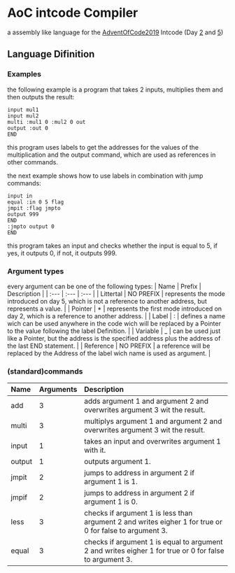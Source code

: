# AoC intcode Compiler
a assembly like language for the [AdventOfCode2019](https://adventofcode.com/2019/about) Intcode (Day [2](https://adventofcode.com/2019/day/2) and [5](https://adventofcode.com/2019/day/5))

## Language Difinition

### Examples
the following example is a program that takes 2 inputs, multiplies them and then outputs the result:
```
input mul1
input mul2
multi :mul1 0 :mul2 0 out
output :out 0
END
```
this program uses labels to get the addresses for the values of the multiplication and the output command, which are used as references in other commands.

the next example shows how to use labels in combination with jump commands:
```
input in
equal :in 0 5 flag
jmpit :flag jmpto
output 999
END
:jmpto output 0
END
```
this program takes an input and checks whether the input is equal to 5, if yes, it outputs 0, if not, it outputs 999.

### Argument types
every argument can be one of the following types:
| Name      | Prefix    | Description                                                                                                                          |
| :---      | :---      | :---                                                                                                                                 |
| Littertal | NO PREFIX | represents the mode introduced on day 5, which is not a reference to another address, but represents a value.                        |
| Pointer   | *         | represents the first mode introduced on day 2, which is a reference to another address.                                              |
| Label     | :         | defines a name wich can be used anywhere in the code wich will be replaced by a Pointer to the value following the label Definition. |
| Variable  | _         | can be used just like a Pointer, but the address is the specified address plus the address of the last END statement.                |
| Reference | NO PREFIX | a reference will be replaced by the Address of the label wich name is used as argument.                                              |

### (standard)commands

| Name   | Arguments |Description                                                                                              |
| :--    | :---      | :---                                                                                                    |
| add    | 3         | adds argument 1 and argument 2 and overwrites argument 3 wit the result.                                |
| multi  | 3         | multiplys argument 1 and argument 2 and overwrites argument 3 wit the result.                           |
| input  | 1         | takes an input and overwrites argument 1 with it.                                                       |
| output | 1         | outputs argument 1.                                                                                     |
| jmpit  | 2         | jumps to address in argument 2 if argument 1 is 1.                                                      |
| jmpif  | 2         | jumps to address in argument 2 if argument 1 is 0.                                                      |
| less   | 3         | checks if argument 1 is less than argument 2 and writes eigher 1 for true or 0 for false to argument 3. |
| equal  | 3         | checks if argument 1 is equal to argument 2 and writes eigher 1 for true or 0 for false to argument 3.  |
